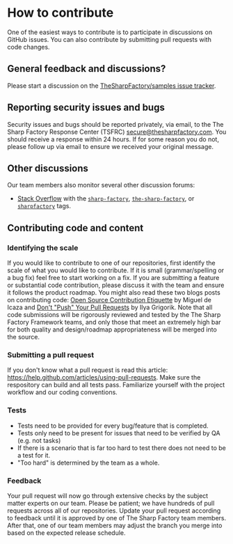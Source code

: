 # How to contribute

One of the easiest ways to contribute is to participate in discussions on GitHub issues. You can also contribute by submitting pull requests with code changes.


## General feedback and discussions?
Please start a discussion on the [TheSharpFactory/samples issue tracker](https://github.com/TheSharpFactory/samples/issues).


## Reporting security issues and bugs
Security issues and bugs should be reported privately, via email, to the The Sharp Factory Response Center (TSFRC)  secure@thesharpfactory.com. You should receive a response within 24 hours. If for some reason you do not, please follow up via email to ensure we received your original message.


## Other discussions
Our team members also monitor several other discussion forums:

* [Stack Overflow](https://stackoverflow.com/) with the [`sharp-factory`](https://stackoverflow.com/questions/tagged/sharp-factory), [`the-sharp-factory`](https://stackoverflow.com/questions/tagged/the-sharp-factory), or [`sharpfactory`](https://stackoverflow.com/questions/tagged/sharpfactory) tags.


## Contributing code and content

### Identifying the scale

If you would like to contribute to one of our repositories, first identify the scale of what you would like to contribute. If it is small (grammar/spelling or a bug fix) feel free to start working on a fix. If you are submitting a feature or substantial code contribution, please discuss it with the team and ensure it follows the product roadmap. You might also read these two blogs posts on contributing code: [Open Source Contribution Etiquette](http://tirania.org/blog/archive/2010/Dec-31.html) by Miguel de Icaza and [Don't "Push" Your Pull Requests](https://www.igvita.com/2011/12/19/dont-push-your-pull-requests/) by Ilya Grigorik. Note that all code submissions will be rigorously reviewed and tested by the The Sharp Factory Framework teams, and only those that meet an extremely high bar for both quality and design/roadmap appropriateness will be merged into the source.

### Submitting a pull request

If you don't know what a pull request is read this article: https://help.github.com/articles/using-pull-requests. Make sure the respository can build and all tests pass. Familiarize yourself with the project workflow and our coding conventions.


### Tests

-  Tests need to be provided for every bug/feature that is completed.
-  Tests only need to be present for issues that need to be verified by QA (e.g. not tasks)
-  If there is a scenario that is far too hard to test there does not need to be a test for it.
  - "Too hard" is determined by the team as a whole.

### Feedback

Your pull request will now go through extensive checks by the subject matter experts on our team. Please be patient; we have hundreds of pull requests across all of our repositories. Update your pull request according to feedback until it is approved by one of The Sharp Factory team members. After that, one of our team members may adjust the branch you merge into based on the expected release schedule.